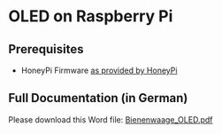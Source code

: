 # OLED on Raspberry Pi

## Prerequisites

* HoneyPi Firmware [as provided by HoneyPi](https://github.com/Honey-Pi/HoneyPi)

## Full Documentation (in German)

Please download this Word file: [Bienenwaage_OLED.pdf](https://github.com/Honey-Pi/honeypi-OLED/Bienenwaage_OLED.pdf) 

